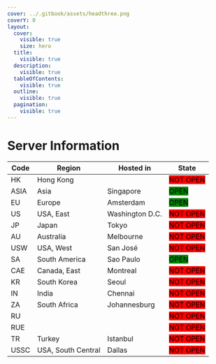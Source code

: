 ```yaml
---
cover: ../.gitbook/assets/headthree.png
coverY: 0
layout:
  cover:
    visible: true
    size: hero
  title:
    visible: true
  description:
    visible: true
  tableOfContents:
    visible: true
  outline:
    visible: true
  pagination:
    visible: true
---
```


# Server Information

| Code | Region             | Hosted in       | State                                               |
| ---- | ------------------ | --------------- | --------------------------------------------------- |
| HK   | Hong Kong          |                 | <mark style="background-color:red;">NOT OPEN</mark> |
| ASIA | Asia               | Singapore       | <mark style="background-color:green;">OPEN</mark>   |
| EU   | Europe             | Amsterdam       | <mark style="background-color:green;">OPEN</mark>   |
| US   | USA, East          | Washington D.C. | <mark style="background-color:red;">NOT OPEN</mark> |
| JP   | Japan              | Tokyo           | <mark style="background-color:red;">NOT OPEN</mark> |
| AU   | Australia          | Melbourne       | <mark style="background-color:red;">NOT OPEN</mark> |
| USW  | USA, West          | San José        | <mark style="background-color:red;">NOT OPEN</mark> |
| SA   | South America      | Sao Paulo       | <mark style="background-color:green;">OPEN</mark>   |
| CAE  | Canada, East       | Montreal        | <mark style="background-color:red;">NOT OPEN</mark> |
| KR   | South Korea        | Seoul           | <mark style="background-color:red;">NOT OPEN</mark> |
| IN   | India              | Chennai         | <mark style="background-color:red;">NOT OPEN</mark> |
| ZA   | South Africa       | Johannesburg    | <mark style="background-color:red;">NOT OPEN</mark> |
| RU   |                    |                 | <mark style="background-color:red;">NOT OPEN</mark> |
| RUE  |                    |                 | <mark style="background-color:red;">NOT OPEN</mark> |
| TR   | Turkey             | Istanbul        | <mark style="background-color:red;">NOT OPEN</mark> |
| USSC | USA, South Central | Dallas          | <mark style="background-color:red;">NOT OPEN</mark> |

